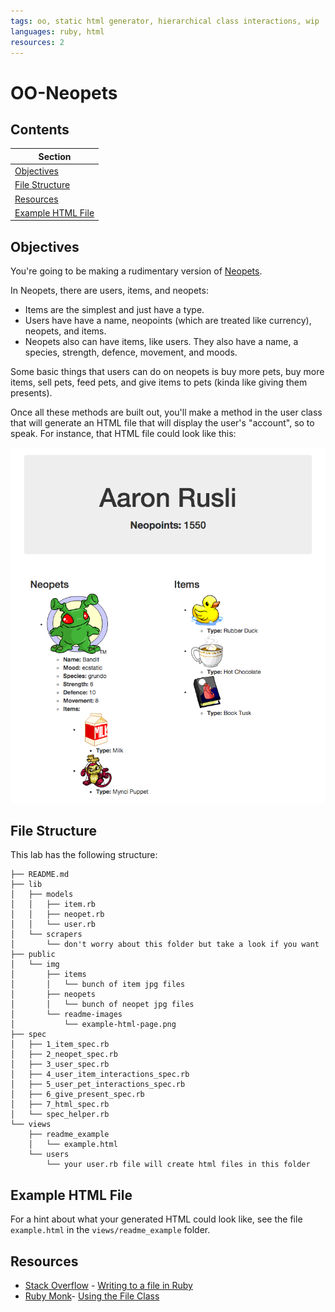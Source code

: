 ```yaml
---
tags: oo, static html generator, hierarchical class interactions, wip
languages: ruby, html
resources: 2
---
```


# OO-Neopets

## Contents

|Section                                |
|---------------------------------------|
|[Objectives](#objectives)              |
|[File Structure](#file-structure)      |
|[Resources](#resources)                |
|[Example HTML File](example-html-file) |
## Objectives

You're going to be making a rudimentary version of [Neopets](http://www.neopets.com/).

In Neopets, there are users, items, and neopets:
* Items are the simplest and just have a type.
* Users have have a name, neopoints (which are treated like currency), neopets, and items.
* Neopets also can have items, like users. They also have a name, a species, strength, defence, movement, and moods.

Some basic things that users can do on neopets is buy more pets, buy more items, sell pets, feed pets, and give items to pets (kinda like giving them presents).

Once all these methods are built out, you'll make a method in the user class that will generate an HTML file that will display the user's "account", so to speak. For instance, that HTML file could look like this:

![example html file](/public/img/readme-images/example-html-page.png)

## File Structure

This lab has the following structure:

```
├── README.md
├── lib
│   ├── models
│   │   ├── item.rb
│   │   ├── neopet.rb
│   │   └── user.rb
│   └── scrapers
│       └── don't worry about this folder but take a look if you want
├── public
│   └── img
│       ├── items
│       │   └── bunch of item jpg files
│       ├── neopets
│       │   └── bunch of neopet jpg files
│       └── readme-images
│           └── example-html-page.png
├── spec
│   ├── 1_item_spec.rb
│   ├── 2_neopet_spec.rb
│   ├── 3_user_spec.rb
│   ├── 4_user_item_interactions_spec.rb
│   ├── 5_user_pet_interactions_spec.rb
│   ├── 6_give_present_spec.rb
│   ├── 7_html_spec.rb
│   └── spec_helper.rb
└── views
    ├── readme_example
    │   └── example.html
    └── users
        └── your user.rb file will create html files in this folder
```

## Example HTML File

For a hint about what your generated HTML could look like, see the file `example.html` in the `views/readme_example` folder.

## Resources
* [Stack Overflow](http://stackoverflow.com/) - [Writing to a file in Ruby](http://stackoverflow.com/a/7915881)
* [Ruby Monk](http://rubymonk.com/)- [Using the File Class](http://rubymonk.com/learning/books/1-ruby-primer/chapters/42-introduction-to-i-o/lessons/90-using-the-file-class)
